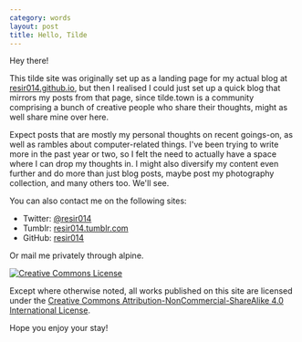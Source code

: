 ```yaml
---
category: words
layout: post
title: Hello, Tilde
---
```


Hey there!

This tilde site was originally set up as a landing page for my actual blog at [resir014.github.io](https://resir014.github.io), but then I realised I could just set up a quick blog that mirrors my posts from that page, since tilde.town is a community comprising a bunch of creative people who share their thoughts, might as well share mine over here.

Expect posts that are mostly my personal thoughts on recent goings-on, as well as rambles about computer-related things. I've been trying to write more in the past year or two, so I felt the need to actually have a space where I can drop my thoughts in. I might also diversify my content even further and do more than just blog posts, maybe post my photography collection, and many others too. We'll see.

You can also contact me on the following sites:

* Twitter: [@resir014](https://twitter.com/resir014)
* Tumblr: [resir014.tumblr.com](http://resir014.tumblr.com/)
* GitHub: [resir014](https://github.com/resir014)

Or mail me privately through alpine.

<a rel="license" href="http://creativecommons.org/licenses/by-nc-sa/4.0/">
  <img alt="Creative Commons License" style="border-radius:0" src="https://i.creativecommons.org/l/by-nc-sa/4.0/88x31.png" />
</a>

Except where otherwise noted, all works published on this site are licensed under the <a rel="license" href="http://creativecommons.org/licenses/by-nc-sa/4.0/">Creative Commons Attribution-NonCommercial-ShareAlike 4.0 International License</a>.

Hope you enjoy your stay!

